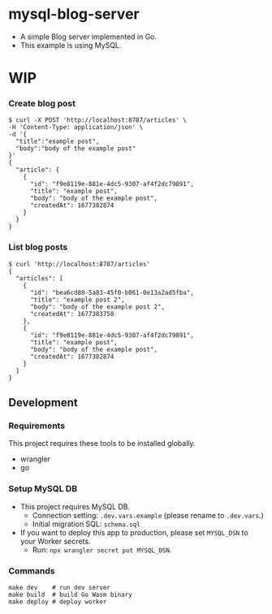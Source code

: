 # mysql-blog-server

* A simple Blog server implemented in Go.
* This example is using MySQL.

# WIP

### Create blog post

```
$ curl -X POST 'http://localhost:8787/articles' \
-H 'Content-Type: application/json' \
-d '{
  "title":"example post",
  "body":"body of the example post"
}'
{
  "article": {
    {
      "id": "f9e8119e-881e-4dc5-9307-af4f2dc79891",
      "title": "example post",
      "body": "body of the example post",
      "createdAt": 1677382874
    }
  }
}
```

### List blog posts

```
$ curl 'http://localhost:8787/articles'
{
  "articles": [
    {
      "id": "bea6cd80-5a83-45f0-b061-0e13a2ad5fba",
      "title": "example post 2",
      "body": "body of the example post 2",
      "createdAt": 1677383758
    },
    {
      "id": "f9e8119e-881e-4dc5-9307-af4f2dc79891",
      "title": "example post",
      "body": "body of the example post",
      "createdAt": 1677382874
    }
  ]
}
```

## Development

### Requirements

This project requires these tools to be installed globally.

* wrangler
* go

### Setup MySQL DB

* This project requires MySQL DB.
  - Connection setting: `.dev.vars.example` (please rename to `.dev.vars`.)
  - Initial migration SQL: `schema.sql`
* If you want to deploy this app to production, please set `MYSQL_DSN` to your Worker secrets.
  - Run: `npx wrangler secret put MYSQL_DSN`.

### Commands

```
make dev    # run dev server
make build  # build Go Wasm binary
make deploy # deploy worker
```

